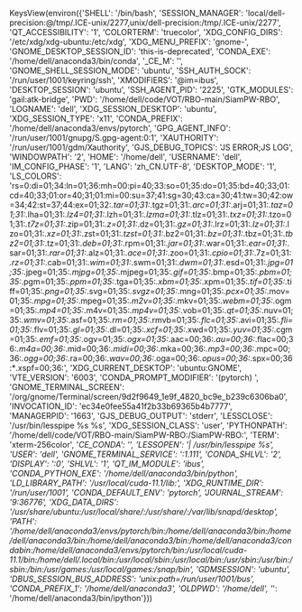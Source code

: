 KeysView(environ({'SHELL': '/bin/bash', 'SESSION_MANAGER': 'local/dell-precision:@/tmp/.ICE-unix/2277,unix/dell-precision:/tmp/.ICE-unix/2277', 'QT_ACCESSIBILITY': '1', 'COLORTERM': 'truecolor', 'XDG_CONFIG_DIRS': '/etc/xdg/xdg-ubuntu:/etc/xdg', 'XDG_MENU_PREFIX': 'gnome-', 'GNOME_DESKTOP_SESSION_ID': 'this-is-deprecated', 'CONDA_EXE': '/home/dell/anaconda3/bin/conda', '_CE_M': '', 'GNOME_SHELL_SESSION_MODE': 'ubuntu', 'SSH_AUTH_SOCK': '/run/user/1001/keyring/ssh', 'XMODIFIERS': '@im=ibus', 'DESKTOP_SESSION': 'ubuntu', 'SSH_AGENT_PID': '2225', 'GTK_MODULES': 'gail:atk-bridge', 'PWD': '/home/dell/code/VOT/RBO-main/SiamPW-RBO', 'LOGNAME': 'dell', 'XDG_SESSION_DESKTOP': 'ubuntu', 'XDG_SESSION_TYPE': 'x11', 'CONDA_PREFIX': '/home/dell/anaconda3/envs/pytorch', 'GPG_AGENT_INFO': '/run/user/1001/gnupg/S.gpg-agent:0:1', 'XAUTHORITY': '/run/user/1001/gdm/Xauthority', 'GJS_DEBUG_TOPICS': 'JS ERROR;JS LOG', 'WINDOWPATH': '2', 'HOME': '/home/dell', 'USERNAME': 'dell', 'IM_CONFIG_PHASE': '1', 'LANG': 'zh_CN.UTF-8', 'DESKTOP_MODE': '1', 'LS_COLORS': 'rs=0:di=01;34:ln=01;36:mh=00:pi=40;33:so=01;35:do=01;35:bd=40;33;01:cd=40;33;01:or=40;31;01:mi=00:su=37;41:sg=30;43:ca=30;41:tw=30;42:ow=34;42:st=37;44:ex=01;32:*.tar=01;31:*.tgz=01;31:*.arc=01;31:*.arj=01;31:*.taz=01;31:*.lha=01;31:*.lz4=01;31:*.lzh=01;31:*.lzma=01;31:*.tlz=01;31:*.txz=01;31:*.tzo=01;31:*.t7z=01;31:*.zip=01;31:*.z=01;31:*.dz=01;31:*.gz=01;31:*.lrz=01;31:*.lz=01;31:*.lzo=01;31:*.xz=01;31:*.zst=01;31:*.tzst=01;31:*.bz2=01;31:*.bz=01;31:*.tbz=01;31:*.tbz2=01;31:*.tz=01;31:*.deb=01;31:*.rpm=01;31:*.jar=01;31:*.war=01;31:*.ear=01;31:*.sar=01;31:*.rar=01;31:*.alz=01;31:*.ace=01;31:*.zoo=01;31:*.cpio=01;31:*.7z=01;31:*.rz=01;31:*.cab=01;31:*.wim=01;31:*.swm=01;31:*.dwm=01;31:*.esd=01;31:*.jpg=01;35:*.jpeg=01;35:*.mjpg=01;35:*.mjpeg=01;35:*.gif=01;35:*.bmp=01;35:*.pbm=01;35:*.pgm=01;35:*.ppm=01;35:*.tga=01;35:*.xbm=01;35:*.xpm=01;35:*.tif=01;35:*.tiff=01;35:*.png=01;35:*.svg=01;35:*.svgz=01;35:*.mng=01;35:*.pcx=01;35:*.mov=01;35:*.mpg=01;35:*.mpeg=01;35:*.m2v=01;35:*.mkv=01;35:*.webm=01;35:*.ogm=01;35:*.mp4=01;35:*.m4v=01;35:*.mp4v=01;35:*.vob=01;35:*.qt=01;35:*.nuv=01;35:*.wmv=01;35:*.asf=01;35:*.rm=01;35:*.rmvb=01;35:*.flc=01;35:*.avi=01;35:*.fli=01;35:*.flv=01;35:*.gl=01;35:*.dl=01;35:*.xcf=01;35:*.xwd=01;35:*.yuv=01;35:*.cgm=01;35:*.emf=01;35:*.ogv=01;35:*.ogx=01;35:*.aac=00;36:*.au=00;36:*.flac=00;36:*.m4a=00;36:*.mid=00;36:*.midi=00;36:*.mka=00;36:*.mp3=00;36:*.mpc=00;36:*.ogg=00;36:*.ra=00;36:*.wav=00;36:*.oga=00;36:*.opus=00;36:*.spx=00;36:*.xspf=00;36:', 'XDG_CURRENT_DESKTOP': 'ubuntu:GNOME', 'VTE_VERSION': '6003', 'CONDA_PROMPT_MODIFIER': '(pytorch) ', 'GNOME_TERMINAL_SCREEN': '/org/gnome/Terminal/screen/9d2f9649_1e9f_4820_bc9e_b239c6306ba0', 'INVOCATION_ID': 'ec34e0fee55a41f2b33b69365b4b7777', 'MANAGERPID': '1663', 'GJS_DEBUG_OUTPUT': 'stderr', 'LESSCLOSE': '/usr/bin/lesspipe %s %s', 'XDG_SESSION_CLASS': 'user', 'PYTHONPATH': '/home/dell/code/VOT/RBO-main/SiamPW-RBO:/SiamPW-RBO:', 'TERM': 'xterm-256color', '_CE_CONDA': '', 'LESSOPEN': '| /usr/bin/lesspipe %s', 'USER': 'dell', 'GNOME_TERMINAL_SERVICE': ':1.111', 'CONDA_SHLVL': '2', 'DISPLAY': ':0', 'SHLVL': '1', 'QT_IM_MODULE': 'ibus', 'CONDA_PYTHON_EXE': '/home/dell/anaconda3/bin/python', 'LD_LIBRARY_PATH': '/usr/local/cuda-11.1/lib:', 'XDG_RUNTIME_DIR': '/run/user/1001', 'CONDA_DEFAULT_ENV': 'pytorch', 'JOURNAL_STREAM': '9:36776', 'XDG_DATA_DIRS': '/usr/share/ubuntu:/usr/local/share/:/usr/share/:/var/lib/snapd/desktop', 'PATH': '/home/dell/anaconda3/envs/pytorch/bin:/home/dell/anaconda3/bin:/home/dell/anaconda3/bin:/home/dell/anaconda3/bin:/home/dell/anaconda3/condabin:/home/dell/anaconda3/envs/pytorch/bin:/usr/local/cuda-11.1/bin:/home/dell/.local/bin:/usr/local/sbin:/usr/local/bin:/usr/sbin:/usr/bin:/sbin:/bin:/usr/games:/usr/local/games:/snap/bin', 'GDMSESSION': 'ubuntu', 'DBUS_SESSION_BUS_ADDRESS': 'unix:path=/run/user/1001/bus', 'CONDA_PREFIX_1': '/home/dell/anaconda3', 'OLDPWD': '/home/dell', '_': '/home/dell/anaconda3/bin/ipython'}))
